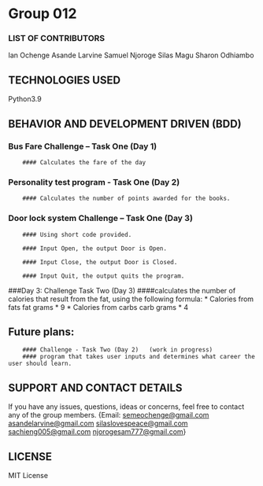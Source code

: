 # Group 012

### LIST OF CONTRIBUTORS

Ian Ochenge
Asande Larvine
Samuel Njoroge
Silas Magu
Sharon Odhiambo

## TECHNOLOGIES USED

Python3.9

## BEHAVIOR AND DEVELOPMENT DRIVEN (BDD)

### Bus Fare Challenge – Task One (Day 1)
        #### Calculates the fare of the day

### Personality test program - Task One (Day 2)
        #### Calculates the number of points awarded for the books.


### Door lock system Challenge – Task One (Day 3)

        #### Using short code provided.

        #### Input Open, the output Door is Open.

        #### Input Close, the output Door is Closed.

        #### Input Quit, the output quits the program.

###Day 3: Challenge Task Two (Day 3)
        ####calculates the number of calories that result from the fat, using the following formula: 
               * Calories from fats fat grams * 9 
               * Calories from carbs carb grams * 4 
               


## Future plans:

        #### Challenge - Task Two (Day 2)   (work in progress)
        #### program that takes user inputs and determines what career the user should learn.
        


        
## SUPPORT AND CONTACT DETAILS

If you have any issues, questions, ideas or concerns, feel free to contact any of the group members.
{Email: semeochenge@gmail.com  asandelarvine@gmail.com  silaslovespeace@gmail.com  sachieng005@gmail.com  njorogesam777@gmail.com}

## LICENSE

MIT License
